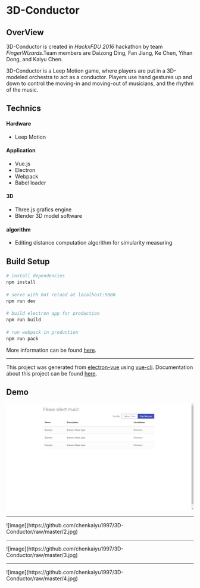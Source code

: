 # 3D-Conductor

## OverView
3D-Conductor is created in *HackxFDU 2016* hackathon by team *FingerWizards*.Team members are Daizong Ding, Fan Jiang, Ke Chen, Yihan Dong, and Kaiyu Chen.
  
3D-Conductor is a Leep Motion game, where players are put in a 3D-modeled orchestra to act as a conductor. Players use hand gestures up and down to control the moving-in and moving-out of musicians, and the rhythm of the music.
  
## Technics
#### Hardware
* Leep Motion

#### Application
* Vue.js
* Electron
* Webpack
* Babel loader

#### 3D
* Three.js grafics engine
* Blender 3D model software

#### algorithm
* Editing distance computation algorithm for simularity measuring

## Build Setup

``` bash
# install dependencies
npm install

# serve with hot reload at localhost:9080
npm run dev

# build electron app for production
npm run build

# run webpack in production
npm run pack
```
More information can be found [here](https://simulatedgreg.gitbooks.io/electron-vue/content/docs/npm_scripts.html).

---

This project was generated from [electron-vue](https://github.com/SimulatedGREG/electron-vue) using [vue-cli](https://github.com/vuejs/vue-cli). Documentation about this project can be found [here](https://simulatedgreg.gitbooks.io/electron-vue/content/index.html).


## Demo
![image](https://github.com/chenkaiyu1997/3D-Conductor/raw/master/1.jpg)
<hr>
![image](https://github.com/chenkaiyu1997/3D-Conductor/raw/master/2.jpg)
<hr>
![image](https://github.com/chenkaiyu1997/3D-Conductor/raw/master/3.jpg)
<hr>
![image](https://github.com/chenkaiyu1997/3D-Conductor/raw/master/4.jpg)

